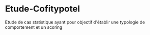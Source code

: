 # Etude-Cofitypotel
Etude de cas statistique ayant pour objectif d'établir une typologie de comportement et un scoring

